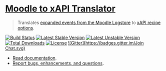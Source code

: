 # [Moodle to xAPI Translator](https://github.com/LearningLocker/Moodle-xAPI-Translator)
> Translates [expanded events from the Moodle Logstore](https://github.com/LearningLocker/Moodle-Log-Expander) to [xAPI recipe options](https://github.com/LearningLocker/xAPI-Recipe-Emitter).

[![Build Status](https://travis-ci.org/LearningLocker/Moodle-xAPI-Translator.svg?branch=master)](https://travis-ci.org/LearningLocker/Moodle-xAPI-Translator)
[![Latest Stable Version](https://poser.pugx.org/learninglocker/moodle-xapi-translator/v/stable.svg)](https://packagist.org/packages/learninglocker/moodle-xapi-translator)
[![Latest Unstable Version](https://poser.pugx.org/learninglocker/moodle-xapi-translator/v/unstable.svg)](https://packagist.org/packages/learninglocker/moodle-xapi-translator)
[![Total Downloads](https://poser.pugx.org/learninglocker/moodle-xapi-translator/downloads.svg)](https://packagist.org/packages/learninglocker/moodle-xapi-translator)
[![License](https://poser.pugx.org/learninglocker/moodle-xapi-translator/license.svg)](http://opensource.org/licenses/GPL-3.0)
[![Gitter](https://badges.gitter.im/Join Chat.svg)](https://gitter.im/LearningLocker/learninglocker?utm_source=badge&utm_medium=badge&utm_campaign=pr-badge&utm_content=badge)


- [Read documentation](https://github.com/LearningLocker/Moodle-xAPI-Translator/blob/master/docs).
- [Report bugs, enhancements, and questions](https://github.com/LearningLocker/Moodle-xAPI-Translator/blob/master/contributing.md#issue-templates).
